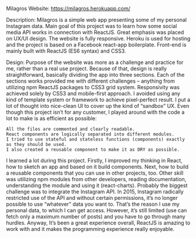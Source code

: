 Milagros
Website: https://milagros.herokuapp.com/

Description:
Milagros is a simple web app presenting some of my personal Instagram data. 
Main goal of this project was to learn how some social media API works in connection with ReactJS. 
Great emphasis was placed on UX/UI design. The website is fully responsive. 
Heroku is used for hosting and the project is based on a Facebook react-app boilerplate. 
Front-end is mainly built with ReactJS (ES6 syntax) and CSS3.

Design:
Purpose of the website was more as a challenge and practice for me, rather than a real use project. 
Because of that, design is really straightforward, basically dividing the app into three sections. 
Each of the sections works provided me with different challenges – anything from utilizing npm 
ReactJS packages to CSS3 grid system.
Responsivity was achieved solely by CSS3 and mobile-first approach. 
I avoided using any kind of template system or framework to achieve pixel-perfect result. 
I put a lot of thought into nice-clean UI to cover up the kind of “sandbox” UX.
Even though this project isn’t for any customer, I played around with the code a lot to 
make is as efficient as possible:

    All the files are commented and clearly readable.
    React components are logically separated into different modules.
    I tried to use stateful and stateless functions (components) exactly as they should be used.
    I also created a reusable component to make it as DRY as possible.

I learned a lot during this project. Firstly, I improved my thinking in React, 
how to sketch an app and based on it build components. Next, how to build a reusable
components that you can use in other projects, too. Other skill was utilizing npm 
modules from other developers, reading documentation, understanding the module and using it (react-charts).
Probably the biggest challenge was to integrate the Instagram API. In 2015, Instagram radically 
restricted use of the API and without certain permissions, it’s no longer possible to use 
“whatever” data you want to. That’s the reason I use my personal data, to which I can get access. 
However, it’s still limited (use can fetch only a maximum number of posts) and you have to go through many hurdles.
Anyway, It’s been a great experience overall, ReactJS is amazing to work with and it makes 
the programming experience really enjoyable.
